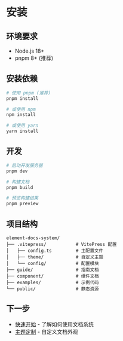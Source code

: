 # 安装

## 环境要求

- Node.js 18+
- pnpm 8+ (推荐)

## 安装依赖

```bash
# 使用 pnpm (推荐)
pnpm install

# 或使用 npm
npm install

# 或使用 yarn
yarn install
```

## 开发

```bash
# 启动开发服务器
pnpm dev

# 构建文档
pnpm build

# 预览构建结果
pnpm preview
```

## 项目结构

```
element-docs-system/
├── .vitepress/           # VitePress 配置
│   ├── config.ts         # 主配置文件
│   ├── theme/            # 自定义主题
│   └── config/           # 配置模块
├── guide/                # 指南文档
├── component/            # 组件文档
├── examples/             # 示例代码
└── public/               # 静态资源
```

## 下一步

- [快速开始](./quickstart.md) - 了解如何使用文档系统
- [主题定制](./theming.md) - 自定义文档外观
